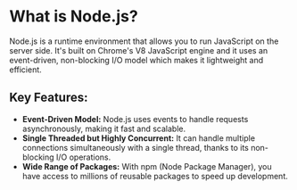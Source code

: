 # What is Node.js?

Node.js is a runtime environment that allows you to run JavaScript on the server side. It's built on Chrome's V8 JavaScript engine and it uses an event-driven, non-blocking I/O model which makes it lightweight and efficient.

## Key Features:
- **Event-Driven Model:** Node.js uses events to handle requests asynchronously, making it fast and scalable.
- **Single Threaded but Highly Concurrent:** It can handle multiple connections simultaneously with a single thread, thanks to its non-blocking I/O operations.
- **Wide Range of Packages:** With npm (Node Package Manager), you have access to millions of reusable packages to speed up development.
